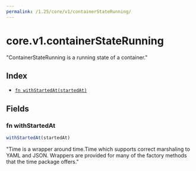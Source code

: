 ```yaml
---
permalink: /1.25/core/v1/containerStateRunning/
---
```


# core.v1.containerStateRunning

"ContainerStateRunning is a running state of a container."

## Index

* [`fn withStartedAt(startedAt)`](#fn-withstartedat)

## Fields

### fn withStartedAt

```ts
withStartedAt(startedAt)
```

"Time is a wrapper around time.Time which supports correct marshaling to YAML and JSON.  Wrappers are provided for many of the factory methods that the time package offers."